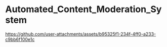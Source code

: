 # Automated_Content_Moderation_System

https://github.com/user-attachments/assets/b95325f1-234f-4ff0-a233-c9bb6f100e1c

